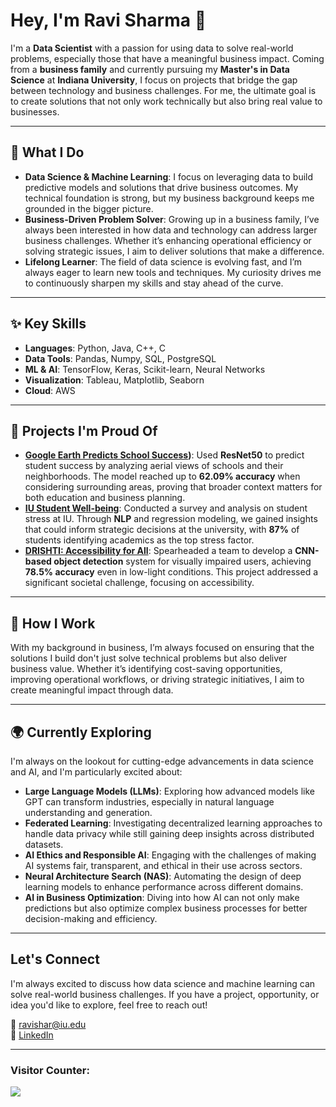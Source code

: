 # Hey, I'm Ravi Sharma 👋

I'm a **Data Scientist** with a passion for using data to solve real-world problems, especially those that have a meaningful business impact. Coming from a **business family** and currently pursuing my **Master's in Data Science** at **Indiana University**, I focus on projects that bridge the gap between technology and business challenges. For me, the ultimate goal is to create solutions that not only work technically but also bring real value to businesses.

---

## 🚀 What I Do

- **Data Science & Machine Learning**: I focus on leveraging data to build predictive models and solutions that drive business outcomes. My technical foundation is strong, but my business background keeps me grounded in the bigger picture.
- **Business-Driven Problem Solver**: Growing up in a business family, I’ve always been interested in how data and technology can address larger business challenges. Whether it’s enhancing operational efficiency or solving strategic issues, I aim to deliver solutions that make a difference.
- **Lifelong Learner**: The field of data science is evolving fast, and I’m always eager to learn new tools and techniques. My curiosity drives me to continuously sharpen my skills and stay ahead of the curve.

---

## ✨ Key Skills

- **Languages**: Python, Java, C++, C  
- **Data Tools**: Pandas, Numpy, SQL, PostgreSQL  
- **ML & AI**: TensorFlow, Keras, Scikit-learn, Neural Networks  
- **Visualization**: Tableau, Matplotlib, Seaborn  
- **Cloud**: AWS

---

## 🌟 Projects I'm Proud Of

- **[Google Earth Predicts School Success](https://github.com/zravii/Google-Earth-Predicts-School-Success))**: Used **ResNet50** to predict student success by analyzing aerial views of schools and their neighborhoods. The model reached up to **62.09% accuracy** when considering surrounding areas, proving that broader context matters for both education and business planning.
- **[IU Student Well-being](https://github.com/zravii/EDA)**: Conducted a survey and analysis on student stress at IU. Through **NLP** and regression modeling, we gained insights that could inform strategic decisions at the university, with **87%** of students identifying academics as the top stress factor.
- **[DRISHTI: Accessibility for All](https://github.com/zravii/Computer-Vision)**: Spearheaded a team to develop a **CNN-based object detection** system for visually impaired users, achieving **78.5% accuracy** even in low-light conditions. This project addressed a significant societal challenge, focusing on accessibility.

---

## 🔧 How I Work

With my background in business, I’m always focused on ensuring that the solutions I build don't just solve technical problems but also deliver business value. Whether it’s identifying cost-saving opportunities, improving operational workflows, or driving strategic initiatives, I aim to create meaningful impact through data.

---

## 🌍 Currently Exploring

I'm always on the lookout for cutting-edge advancements in data science and AI, and I'm particularly excited about:

- **Large Language Models (LLMs)**: Exploring how advanced models like GPT can transform industries, especially in natural language understanding and generation.
- **Federated Learning**: Investigating decentralized learning approaches to handle data privacy while still gaining deep insights across distributed datasets.
- **AI Ethics and Responsible AI**: Engaging with the challenges of making AI systems fair, transparent, and ethical in their use across sectors.
- **Neural Architecture Search (NAS)**: Automating the design of deep learning models to enhance performance across different domains.
- **AI in Business Optimization**: Diving into how AI can not only make predictions but also optimize complex business processes for better decision-making and efficiency.

---

## Let's Connect

I'm always excited to discuss how data science and machine learning can solve real-world business challenges. If you have a project, opportunity, or idea you'd like to explore, feel free to reach out!

📧 [ravishar@iu.edu](mailto:ravishar@iu.edu)  
🔗 [LinkedIn](https://linkedin.com/in/ravi-sharma24)

---

### Visitor Counter:
![](https://komarev.com/ghpvc/?username=zravii&color=green)
